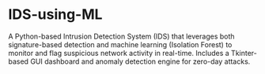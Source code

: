# IDS-using-ML
A Python-based Intrusion Detection System (IDS) that leverages both signature-based detection and machine learning (Isolation Forest) to monitor and flag suspicious network activity in real-time. Includes a Tkinter-based GUI dashboard and anomaly detection engine for zero-day attacks.
